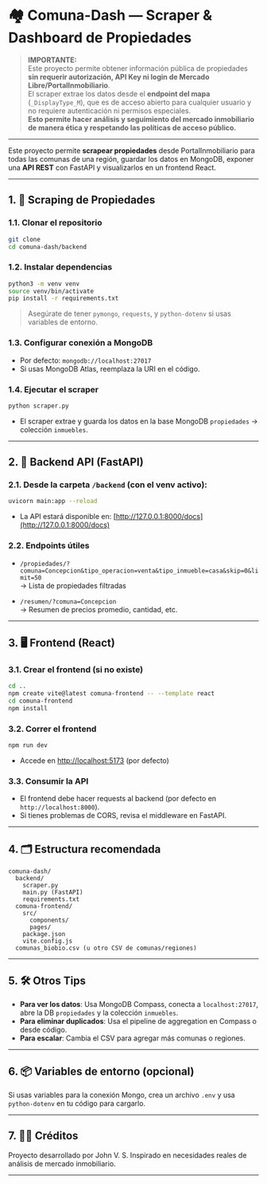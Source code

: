 # 🏘️ Comuna-Dash — Scraper & Dashboard de Propiedades

> **IMPORTANTE:**  
> Este proyecto permite obtener información pública de propiedades **sin requerir autorización, API Key ni login de Mercado Libre/PortalInmobiliario**.  
> El scraper extrae los datos desde el **endpoint del mapa** (`_DisplayType_M`), que es de acceso abierto para cualquier usuario y no requiere autenticación ni permisos especiales.  
> **Esto permite hacer análisis y seguimiento del mercado inmobiliario de manera ética y respetando las políticas de acceso público.**

---

Este proyecto permite **scrapear propiedades** desde PortalInmobiliario para todas las comunas de una región, guardar los datos en MongoDB, exponer una **API REST** con FastAPI y visualizarlos en un frontend React.

---

## 1. 🔎 Scraping de Propiedades

### 1.1. Clonar el repositorio

```bash
git clone 
cd comuna-dash/backend
```

### 1.2. Instalar dependencias

```bash
python3 -m venv venv
source venv/bin/activate
pip install -r requirements.txt
```

> Asegúrate de tener `pymongo`, `requests`, y `python-dotenv` si usas variables de entorno.

### 1.3. Configurar conexión a MongoDB

- Por defecto: `mongodb://localhost:27017`
- Si usas MongoDB Atlas, reemplaza la URI en el código.

### 1.4. Ejecutar el scraper

```bash
python scraper.py
```

- El scraper extrae y guarda los datos en la base MongoDB `propiedades` → colección `inmuebles`.

---

## 2. 🚦 Backend API (FastAPI)

### 2.1. Desde la carpeta `/backend` (con el venv activo):

```bash
uvicorn main:app --reload
```

- La API estará disponible en: [http://127.0.0.1:8000/docs](http://127.0.0.1:8000/docs)

### 2.2. Endpoints útiles

- `/propiedades/?comuna=Concepcion&tipo_operacion=venta&tipo_inmueble=casa&skip=0&limit=50`  
  → Lista de propiedades filtradas

- `/resumen/?comuna=Concepcion`  
  → Resumen de precios promedio, cantidad, etc.

---

## 3. 🖥️ Frontend (React)

### 3.1. Crear el frontend (si no existe)

```bash
cd ..
npm create vite@latest comuna-frontend -- --template react
cd comuna-frontend
npm install
```

### 3.2. Correr el frontend

```bash
npm run dev
```

- Accede en [http://localhost:5173](http://localhost:5173) (por defecto)

### 3.3. Consumir la API

- El frontend debe hacer requests al backend (por defecto en `http://localhost:8000`).
- Si tienes problemas de CORS, revisa el middleware en FastAPI.

---

## 4. 🗂️ Estructura recomendada

```
comuna-dash/
  backend/
    scraper.py
    main.py (FastAPI)
    requirements.txt
  comuna-frontend/
    src/
      components/
      pages/
    package.json
    vite.config.js
  comunas_biobio.csv (u otro CSV de comunas/regiones)
```

---

## 5. 🛠️ Otros Tips

- **Para ver los datos**: Usa MongoDB Compass, conecta a `localhost:27017`, abre la DB `propiedades` y la colección `inmuebles`.
- **Para eliminar duplicados**: Usa el pipeline de aggregation en Compass o desde código.
- **Para escalar**: Cambia el CSV para agregar más comunas o regiones.

---

## 6. 📦 Variables de entorno (opcional)

Si usas variables para la conexión Mongo, crea un archivo `.env` y usa `python-dotenv` en tu código para cargarlo.

---

## 7. 👨‍💻 Créditos

Proyecto desarrollado por John V. S.
Inspirado en necesidades reales de análisis de mercado inmobiliario.

---
